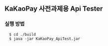 KaKaoPay 사전과제용 Api Tester
-----------------------

### 실행 방법

      $ cd ./build
      $ java -jar KaKaoPay_ApiTest.jar
